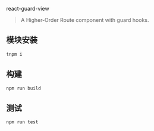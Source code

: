 react-guard-view

> A Higher-Order Route component with guard hooks.

## 模块安装

```bash
tnpm i
```

## 构建

```bash
npm run build
```

## 测试

```bash
npm run test
```
